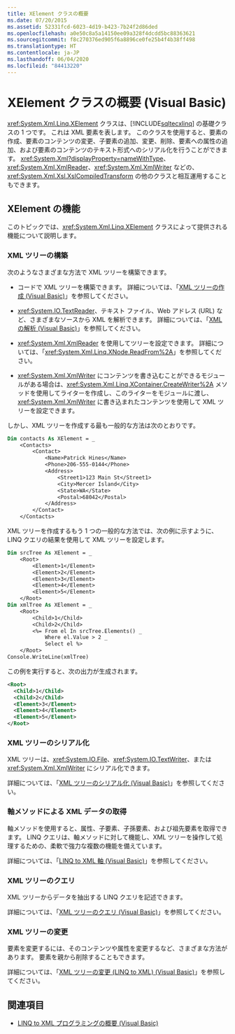 ```yaml
---
title: XElement クラスの概要
ms.date: 07/20/2015
ms.assetid: 52331fcd-6023-4d19-b423-7b24f2d86ded
ms.openlocfilehash: a0e50c8a5a14150ee09a328f4dcdd5bc88363621
ms.sourcegitcommit: f8c270376ed905f6a8896ce0fe25b4f4b38ff498
ms.translationtype: HT
ms.contentlocale: ja-JP
ms.lasthandoff: 06/04/2020
ms.locfileid: "84413220"
---
```

# <a name="xelement-class-overview-visual-basic"></a>XElement クラスの概要 (Visual Basic)
<xref:System.Xml.Linq.XElement> クラスは、[!INCLUDE[sqltecxlinq](~/includes/sqltecxlinq-md.md)] の基礎クラスの 1 つです。 これは XML 要素を表します。 このクラスを使用すると、要素の作成、要素のコンテンツの変更、子要素の追加、変更、削除、要素への属性の追加、および要素のコンテンツのテキスト形式へのシリアル化を行うことができます。 <xref:System.Xml?displayProperty=nameWithType>、<xref:System.Xml.XmlReader>、<xref:System.Xml.XmlWriter> などの、<xref:System.Xml.Xsl.XslCompiledTransform> の他のクラスと相互運用することもできます。  
  
## <a name="xelement-functionality"></a>XElement の機能  
 このトピックでは、<xref:System.Xml.Linq.XElement> クラスによって提供される機能について説明します。  
  
### <a name="constructing-xml-trees"></a>XML ツリーの構築  
 次のようなさまざまな方法で XML ツリーを構築できます。  
  
- コードで XML ツリーを構築できます。 詳細については、「[XML ツリーの作成 (Visual Basic)](creating-xml-trees.md)」を参照してください。  
  
- <xref:System.IO.TextReader>、テキスト ファイル、Web アドレス (URL) など、さまざまなソースから XML を解析できます。 詳細については、「[XML の解析 (Visual Basic)](parsing-xml.md)」を参照してください。  
  
- <xref:System.Xml.XmlReader> を使用してツリーを設定できます。 詳細については、「<xref:System.Xml.Linq.XNode.ReadFrom%2A>」を参照してください。  
  
- <xref:System.Xml.XmlWriter> にコンテンツを書き込むことができるモジュールがある場合は、<xref:System.Xml.Linq.XContainer.CreateWriter%2A> メソッドを使用してライターを作成し、このライターをモジュールに渡し、<xref:System.Xml.XmlWriter> に書き込まれたコンテンツを使用して XML ツリーを設定できます。  
  
 しかし、XML ツリーを作成する最も一般的な方法は次のとおりです。  
  
```vb  
Dim contacts As XElement = _  
    <Contacts>  
        <Contact>  
            <Name>Patrick Hines</Name>  
            <Phone>206-555-0144</Phone>  
            <Address>  
                <Street1>123 Main St</Street1>  
                <City>Mercer Island</City>  
                <State>WA</State>  
                <Postal>68042</Postal>  
            </Address>  
        </Contact>  
    </Contacts>  
```  
  
 XML ツリーを作成するもう 1 つの一般的な方法では、次の例に示すように、LINQ クエリの結果を使用して XML ツリーを設定します。  
  
```vb  
Dim srcTree As XElement = _  
    <Root>  
        <Element>1</Element>  
        <Element>2</Element>  
        <Element>3</Element>  
        <Element>4</Element>  
        <Element>5</Element>  
    </Root>  
Dim xmlTree As XElement = _  
    <Root>  
        <Child>1</Child>  
        <Child>2</Child>  
        <%= From el In srcTree.Elements() _  
            Where el.Value > 2 _  
            Select el %>  
    </Root>  
Console.WriteLine(xmlTree)  
```  
  
 この例を実行すると、次の出力が生成されます。  
  
```xml  
<Root>  
  <Child>1</Child>  
  <Child>2</Child>  
  <Element>3</Element>  
  <Element>4</Element>  
  <Element>5</Element>  
</Root>  
```  
  
### <a name="serializing-xml-trees"></a>XML ツリーのシリアル化  
 XML ツリーは、<xref:System.IO.File>、<xref:System.IO.TextWriter>、または <xref:System.Xml.XmlWriter> にシリアル化できます。  
  
 詳細については、「[XML ツリーのシリアル化 (Visual Basic)](serializing-xml-trees.md)」を参照してください。  
  
### <a name="retrieving-xml-data-via-axis-methods"></a>軸メソッドによる XML データの取得  
 軸メソッドを使用すると、属性、子要素、子孫要素、および祖先要素を取得できます。 LINQ クエリは、軸メソッドに対して機能し、XML ツリーを操作して処理するための、柔軟で強力な複数の機能を備えています。  
  
 詳細については、「[LINQ to XML 軸 (Visual Basic)](linq-to-xml-axes.md)」を参照してください。  
  
### <a name="querying-xml-trees"></a>XML ツリーのクエリ  
 XML ツリーからデータを抽出する LINQ クエリを記述できます。  
  
 詳細については、「[XML ツリーのクエリ (Visual Basic)](querying-xml-trees.md)」を参照してください。  
  
### <a name="modifying-xml-trees"></a>XML ツリーの変更  
 要素を変更するには、そのコンテンツや属性を変更するなど、さまざまな方法があります。 要素を親から削除することもできます。  
  
 詳細については、「[XML ツリーの変更 (LINQ to XML) (Visual Basic)](modifying-xml-trees-linq-to-xml.md)」を参照してください。  
  
## <a name="see-also"></a>関連項目

- [LINQ to XML プログラミングの概要 (Visual Basic)](linq-to-xml-programming-overview.md)
